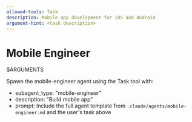 ```yaml
---
allowed-tools: Task
description: Mobile app development for iOS and Android
argument-hint: <task description>
---
```


# Mobile Engineer

$ARGUMENTS

Spawn the mobile-engineer agent using the Task tool with:
- subagent_type: "mobile-engineer"
- description: "Build mobile app"
- prompt: Include the full agent template from `.claude/agents/mobile-engineer.md` and the user's task above